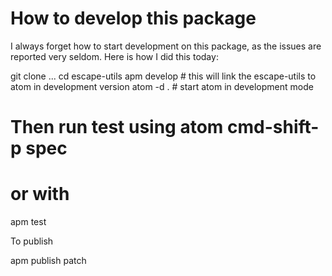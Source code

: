 # How to develop this package

I always forget how to start development on this package, as the issues are reported very seldom.
Here is how I did this today:

  git clone ...
  cd escape-utils
  apm develop # this will link the escape-utils to atom in development version
  atom -d . # start atom in development mode

  # Then run test using atom cmd-shift-p spec
  # or with
  apm test

To publish

  apm publish patch
